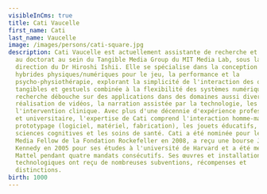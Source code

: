 ```yaml
---
visibleInCms: true
title: Cati Vaucelle
first_name: Cati
last_name: Vaucelle
image: /images/persons/cati-square.jpg
description: Cati Vaucelle est actuellement assistante de recherche et candidate
  au doctorat au sein du Tangible Media Group du MIT Media Lab, sous la
  direction du Dr Hiroshi Ishii. Elle se spécialise dans la conception d'objets
  hybrides physiques/numériques pour le jeu, la performance et la
  psycho-physiothérapie, explorant la simplicité de l'interaction des objets
  tangibles et gestuels combinée à la flexibilité des systèmes numériques. Cette
  recherche débouche sur des applications dans des domaines aussi divers que la
  réalisation de vidéos, la narration assistée par la technologie, les jeux et
  l'intervention clinique. Avec plus d'une décennie d'expérience professionnelle
  et universitaire, l'expertise de Cati comprend l'interaction homme-machine, le
  prototypage (logiciel, matériel, fabrication), les jouets éducatifs, les
  sciences cognitives et les soins de santé. Cati a été nominée pour le prix New
  Media Fellow de la Fondation Rockefeller en 2008, a reçu une bourse John F.
  Kennedy en 2005 pour ses études à l'université de Harvard et a été membre de
  Mattel pendant quatre mandats consécutifs. Ses œuvres et installations
  technologiques ont reçu de nombreuses subventions, récompenses et
  distinctions.
birth: 1000
---
```

